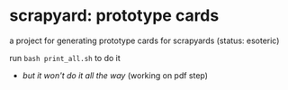# scrapyard: prototype cards
a project for generating prototype cards for scrapyards (status: esoteric)

run `bash print_all.sh` to do it

- *but it won't do it all the way* (working on pdf step)
